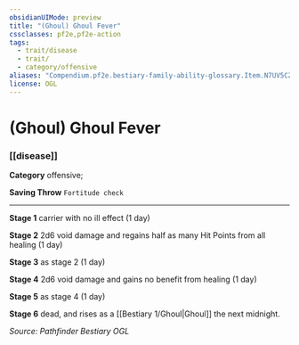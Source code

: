 ```yaml
---
obsidianUIMode: preview
title: "(Ghoul) Ghoul Fever"
cssclasses: pf2e,pf2e-action
tags:
  - trait/disease
  - trait/
  - category/offensive
aliases: "Compendium.pf2e.bestiary-family-ability-glossary.Item.N7UV5CZXtcoxDxCF"
license: OGL
---
```

# (Ghoul) Ghoul Fever

### [[disease]]

**Category** offensive; 




**Saving Throw** `Fortitude check`

* * *

**Stage 1** carrier with no ill effect (1 day)

**Stage 2** 2d6 void damage and regains half as many Hit Points from all healing (1 day)

**Stage 3** as stage 2 (1 day)

**Stage 4** 2d6 void damage and gains no benefit from healing (1 day)

**Stage 5** as stage 4 (1 day)

**Stage 6** dead, and rises as a [[Bestiary 1/Ghoul|Ghoul]] the next midnight.

*Source: Pathfinder Bestiary*
*OGL*